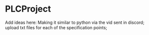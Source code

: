 # PLCProject
Add ideas here:
Making it similar to python via the vid sent in discord;
upload txt files for each of the specification points;
